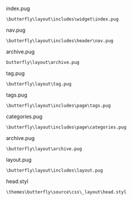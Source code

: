 index.pug 

`\butterfly\layout\includes\widget\index.pug`

nav.pug

`\butterfly\layout\includes\header\nav.pug`

archive.pug

`butterfly\layout\archive.pug`

tag.pug

`\butterfly\layout\tag.pug`

tags.pug

`\butterfly\layout\includes\page\tags.pug`

categories.pug

`\butterfly\layout\includes\page\categories.pug`

archive.pug

`\butterfly\layout\archive.pug`

layout.pug

`\butterfly\layout\includes\layout.pug`

head.styl

`\themes\butterfly\source\css\_layout\head.styl` 